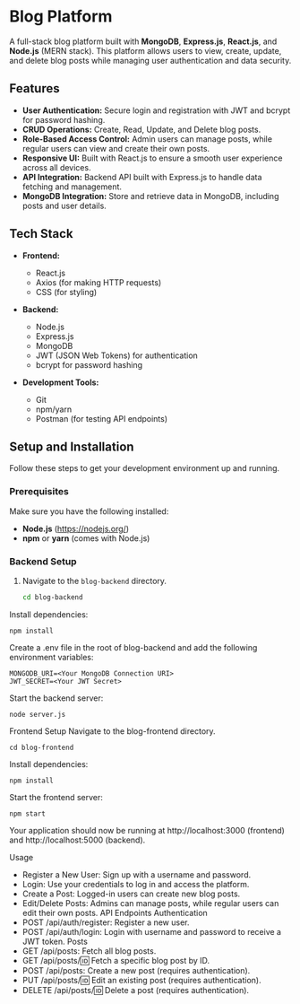 # Blog Platform

A full-stack blog platform built with **MongoDB**, **Express.js**, **React.js**, and **Node.js** (MERN stack). This platform allows users to view, create, update, and delete blog posts while managing user authentication and data security.

## Features

- **User Authentication:** Secure login and registration with JWT and bcrypt for password hashing.
- **CRUD Operations:** Create, Read, Update, and Delete blog posts.
- **Role-Based Access Control:** Admin users can manage posts, while regular users can view and create their own posts.
- **Responsive UI:** Built with React.js to ensure a smooth user experience across all devices.
- **API Integration:** Backend API built with Express.js to handle data fetching and management.
- **MongoDB Integration:** Store and retrieve data in MongoDB, including posts and user details.

## Tech Stack

- **Frontend:**
  - React.js
  - Axios (for making HTTP requests)
  - CSS (for styling)

- **Backend:**
  - Node.js
  - Express.js
  - MongoDB
  - JWT (JSON Web Tokens) for authentication
  - bcrypt for password hashing

- **Development Tools:**
  - Git
  - npm/yarn
  - Postman (for testing API endpoints)

## Setup and Installation

Follow these steps to get your development environment up and running.

### Prerequisites

Make sure you have the following installed:
- **Node.js** (https://nodejs.org/)
- **npm** or **yarn** (comes with Node.js)

### Backend Setup

1. Navigate to the `blog-backend` directory.
   ```bash
   cd blog-backend
   ```
Install dependencies:
```
npm install
```
Create a .env file in the root of blog-backend and add the following environment variables:

```
MONGODB_URI=<Your MongoDB Connection URI>
JWT_SECRET=<Your JWT Secret>
```
Start the backend server:
```
node server.js
```
Frontend Setup
  Navigate to the blog-frontend directory.
```
cd blog-frontend
```
Install dependencies:
```
npm install
```
Start the frontend server:
```
npm start
```
Your application should now be running at http://localhost:3000 (frontend) and http://localhost:5000 (backend).

Usage
- Register a New User: Sign up with a username and password.
- Login: Use your credentials to log in and access the platform.
- Create a Post: Logged-in users can create new blog posts.
- Edit/Delete Posts: Admins can manage posts, while regular users can edit their own posts.
API Endpoints
Authentication
- POST /api/auth/register: Register a new user.
- POST /api/auth/login: Login with username and password to receive a JWT token.
Posts
- GET /api/posts: Fetch all blog posts.
- GET /api/posts/:id: Fetch a specific blog post by ID.
- POST /api/posts: Create a new post (requires authentication).
- PUT /api/posts/:id: Edit an existing post (requires authentication).
- DELETE /api/posts/:id: Delete a post (requires authentication).
